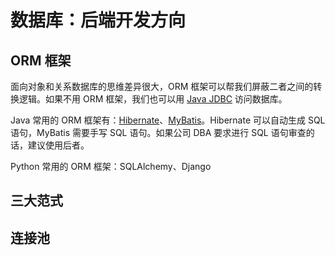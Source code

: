 # 数据库：后端开发方向

## ORM 框架
面向对象和关系数据库的思维差异很大，ORM 框架可以帮我们屏蔽二者之间的转换逻辑。如果不用 ORM 框架，我们也可以用 [Java JDBC](/pages/java-jdbc/) 访问数据库。

Java 常用的 ORM 框架有：[Hibernate](/pages/java-hibernate/)、[MyBatis](/pages/java-mybatis/)。Hibernate 可以自动生成 SQL 语句，MyBatis 需要手写 SQL 语句。如果公司 DBA 要求进行 SQL 语句审查的话，建议使用后者。

Python 常用的 ORM 框架：SQLAlchemy、Django

## 三大范式

## 连接池
